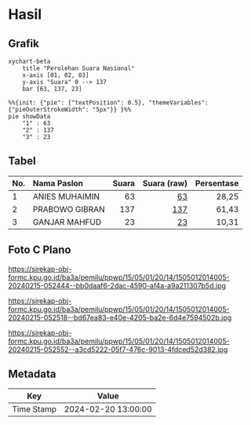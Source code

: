 # Hasil

## Grafik

```mermaid
xychart-beta
    title "Perolehan Suara Nasional"
    x-axis [01, 02, 03]
    y-axis "Suara" 0 --> 137
    bar [63, 137, 23]
```

```mermaid
%%{init: {"pie": {"textPosition": 0.5}, "themeVariables": {"pieOuterStrokeWidth": "5px"}} }%%
pie showData
    "1" : 63
    "2" : 137
    "3" : 23
```

## Tabel

| No. | Nama Paslon    | Suara | Suara (raw) | Persentase |
|:--- |:-------------- | -----:| -----------:| ----------:|
| 1   | ANIES MUHAIMIN | 63    | [63][p-1]   | 28,25      |
| 2   | PRABOWO GIBRAN | 137   | [137][p-2]  | 61,43      |
| 3   | GANJAR MAHFUD  | 23    | [23][p-3]   | 10,31      |


[p-1]: https://github.com/gigit-pemilu/pemilu-2024/blob/main/pilpres/hitung-suara/sub/15-jambi/sub/05--muaro-jambi/sub/01-jambi-luar-kota/sub/2014-simpang-sungai-duren/sub/005-tps/sub/paslon-1.txt
[p-2]: https://github.com/gigit-pemilu/pemilu-2024/blob/main/pilpres/hitung-suara/sub/15-jambi/sub/05--muaro-jambi/sub/01-jambi-luar-kota/sub/2014-simpang-sungai-duren/sub/005-tps/sub/paslon-2.txt
[p-3]: https://github.com/gigit-pemilu/pemilu-2024/blob/main/pilpres/hitung-suara/sub/15-jambi/sub/05--muaro-jambi/sub/01-jambi-luar-kota/sub/2014-simpang-sungai-duren/sub/005-tps/sub/paslon-3.txt

## Foto C Plano

https://sirekap-obj-formc.kpu.go.id/ba3a/pemilu/ppwp/15/05/01/20/14/1505012014005-20240215-052444--bb0daaf6-2dac-4590-af4a-a9a211307b5d.jpg

https://sirekap-obj-formc.kpu.go.id/ba3a/pemilu/ppwp/15/05/01/20/14/1505012014005-20240215-052518--bd67ea83-e40e-4205-ba2e-6d4e7594502b.jpg

https://sirekap-obj-formc.kpu.go.id/ba3a/pemilu/ppwp/15/05/01/20/14/1505012014005-20240215-052552--a3cd5222-05f7-476c-9013-4fdced52d382.jpg


## Metadata

| Key        | Value               |
| ---------- | ------------------- |
| Time Stamp | 2024-02-20 13:00:00 |




